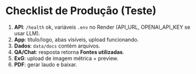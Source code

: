 ﻿# Checklist de Produção (Teste)
1. **API**: `/health` ok, variáveis `.env` no Render (API_URL, OPENAI_API_KEY se usar LLM).
2. **App**: título/logo, abas visíveis, upload funcionando.
3. **Dados**: `data/docs` contém arquivos.
4. **QA/Chat**: resposta retorna **Fontes utilizadas**.
5. **ExG**: upload de imagem  métrica + preview.
6. **PDF**: gerar laudo e baixar.
